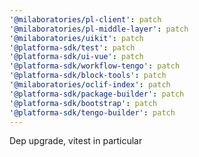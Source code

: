 ```yaml
---
'@milaboratories/pl-client': patch
'@milaboratories/pl-middle-layer': patch
'@milaboratories/uikit': patch
'@platforma-sdk/test': patch
'@platforma-sdk/ui-vue': patch
'@platforma-sdk/workflow-tengo': patch
'@platforma-sdk/block-tools': patch
'@milaboratories/oclif-index': patch
'@platforma-sdk/package-builder': patch
'@platforma-sdk/bootstrap': patch
'@platforma-sdk/tengo-builder': patch
---
```


Dep upgrade, vitest in particular
